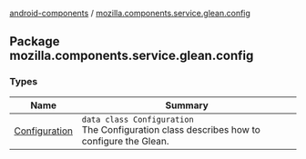 [android-components](../index.md) / [mozilla.components.service.glean.config](./index.md)

## Package mozilla.components.service.glean.config

### Types

| Name | Summary |
|---|---|
| [Configuration](-configuration/index.md) | `data class Configuration`<br>The Configuration class describes how to configure the Glean. |
